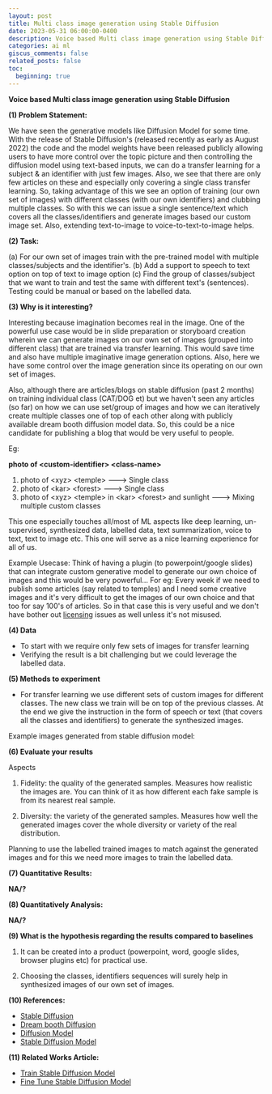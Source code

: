 ```yaml
---
layout: post
title: Multi class image generation using Stable Diffusion
date: 2023-05-31 06:00:00-0400
description: Voice based Multi class image generation using Stable Diffusion
categories: ai ml
giscus_comments: false
related_posts: false
toc:
  beginning: true
---
```


**Voice based Multi class image generation using Stable Diffusion**

**(1) Problem Statement:**

We have seen the generative models like Diffusion Model for some time. With the release of Stable Diffusion's (released recently as early as August 2022) the code and the model weights have been released publicly allowing users to have more control over the topic picture and then controlling the diffusion model using text-based inputs, we can do a transfer learning for a subject & an identifier with just few images. Also, we see that there are only few articles on these and especially only covering a single class transfer learning. So, taking advantage of this we see an option of training (our own set of images) with different classes (with our own identifiers) and clubbing multiple classes. So with this we can issue a single sentence/text which covers all the classes/identifiers and generate images based our custom image set. Also, extending text-to-image to voice-to-text-to-image helps.

**(2) Task:**

(a) For our own set of images train with the pre-trained model with multiple classes/subjects and the identifier's.
(b) Add a support to speech to text option on top of text to image option
(c) Find the group of classes/subject that we want to train and test the same with different text's (sentences). Testing could be manual or based on the labelled data.

**(3) Why is it interesting?**

Interesting because imagination becomes real in the image. One of the powerful use case would be in slide preparation or storyboard creation wherein we can generate images on our own set of images (grouped into different class) that are trained via transfer learning. This would save time and also have multiple imaginative image generation options. Also, here we have some control over the image generation since its operating on our own set of images.

Also, although there are articles/blogs on stable diffusion (past 2 months) on training individual class (CAT/DOG et) but we haven't seen any articles (so far) on how we can use set/group of images and how we can iteratively create multiple classes one of top of each other along with publicly available dream booth diffusion model data. So, this could be a nice candidate for publishing a blog that would be very useful to people.

Eg:

**photo of \<custom-identifier\> \<class-name\>**

1. photo of \<xyz\> \<temple\> ---\> Single class
2. photo of \<kar\> \<forest\> ---\> Single class
3. photo of \<xyz\> \<temple\> in \<kar\> \<forest\> and sunlight ---\> Mixing multiple custom classes

This one especially touches all/most of ML aspects like deep learning, un-supervised, synthesized data, labelled data, text summarization, voice to text, text to image etc. This one will serve as a nice learning experience for all of us.

Example Usecase: Think of having a plugin (to powerpoint/google slides) that can integrate custom generative model to generate our own choice of images and this would be very powerful... For eg: Every week if we need to publish some articles (say related to temples) and I need some creative images and it's very difficult to get the images of our own choice and that too for say 100's of articles. So in that case this is very useful and we don't have bother out [licensing](https://huggingface.co/CompVis/stable-diffusion) issues as well unless it's not misused.

**(4) Data**

- To start with we require only few sets of images for transfer learning
- Verifying the result is a bit challenging but we could leverage the labelled data.

**(5) Methods to experiment**

- For transfer learning we use different sets of custom images for different classes. The new class we train will be on top of the previous classes. At the end we give the instruction in the form of speech or text (that covers all the classes and identifiers) to generate the synthesized images.

Example images generated from stable diffusion model:


**(6) Evaluate your results**

Aspects

1. Fidelity: the quality of the generated samples. Measures how realistic the images are. You can think of it as how different each fake sample is from its nearest real sample.

1. Diversity: the variety of the generated samples. Measures how well the generated images cover the whole diversity or variety of the real distribution.

Planning to use the labelled trained images to match against the generated images and for this we need more images to train the labelled data.

**(7) Quantitative Results:**

**NA/?**

**(8) Quantitatively Analysis:**

**NA/?**

**(9) What is the hypothesis regarding the results compared to baselines**

1. It can be created into a product (powerpoint, word, google slides, browser plugins etc) for practical use.

1. Choosing the classes, identifiers sequences will surely help in synthesized images of our own set of images.

**(10) References:**

- [Stable Diffusion](https://en.wikipedia.org/wiki/Stable\_Diffusion)
- [Dream booth Diffusion](https://arxiv.org/pdf/2208.12242.pdf)
- [Diffusion Model]([https://en.wikipedia.org/wiki/Diffusion\_model](https://en.wikipedia.org/wiki/Diffusion_model))
- [Stable Diffusion Model](https://huggingface.co/CompVis/stable-diffusion)

**(11) Related Works Article:**

- [Train Stable Diffusion Model](https://techpp.com/2022/10/10/how-to-train-stable-diffusion-ai-dreambooth/)
- [Fine Tune Stable Diffusion Model](https://bytexd.com/how-to-use-dreambooth-to-fine-tune-stable-diffusion-colab/)
